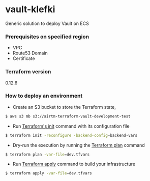 # vault-klefki

Generic solution to deploy Vault on ECS

### Prerequisites on specified region

- VPC 
- Route53 Domain
- Certificate

### Terraform version
0.12.6

### How to deploy an environment

- Create an S3 bucket to store the Terraform state,
```bash
$ aws s3 mb s3://airtm-terraform-vault-development-test
```

- Run [Terraform's init](https://www.terraform.io/docs/commands/init.html) command with its configuration file
```bash
$ terraform init -reconfigure -backend-config=backend-vars 
```

- Dry-run the execution by running the [Terraform plan](https://www.terraform.io/docs/commands/plan.html) command
```bash
$ terraform plan -var-file=dev.tfvars 
```

- Run [Terraform apply](https://www.terraform.io/docs/commands/apply.html) command to build your infrastructure
```bash
$ terraform apply -var-file=dev.tfvars 
```

